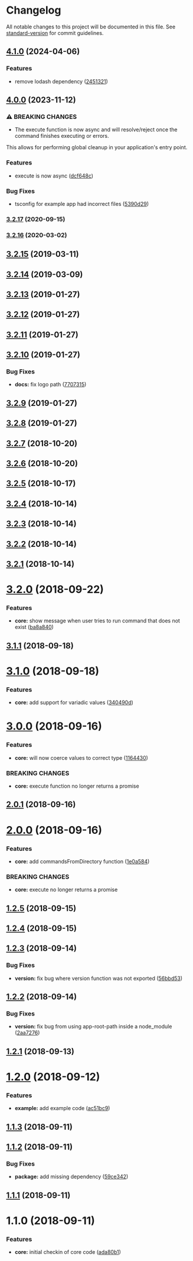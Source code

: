 # Changelog

All notable changes to this project will be documented in this file. See [standard-version](https://github.com/conventional-changelog/standard-version) for commit guidelines.

## [4.1.0](https://github.com/codeandcats/classy-commander/compare/v4.0.0...v4.1.0) (2024-04-06)


### Features

* remove lodash dependency ([2451321](https://github.com/codeandcats/classy-commander/commit/245132128b37ff1b3f9518a7dda0ed063a5a3265))

## [4.0.0](https://github.com/codeandcats/classy-commander/compare/v3.2.16...v4.0.0) (2023-11-12)


### ⚠ BREAKING CHANGES

* The execute function is now async and will resolve/reject
once the command finishes executing or errors.

This allows for performing global cleanup in your
application's entry point.

### Features

* execute is now async ([dcf648c](https://github.com/codeandcats/classy-commander/commit/dcf648cff5be8fe628cf022257d9dc7d5ebdeae8))


### Bug Fixes

* tsconfig for example app had incorrect files ([5390d29](https://github.com/codeandcats/classy-commander/commit/5390d29bf97d3159860ed8ec0122fc5b860d4d23))

### [3.2.17](https://github.com/codeandcats/classy-commander/compare/v3.2.16...v3.2.17) (2020-09-15)

### [3.2.16](https://github.com/codeandcats/classy-commander/compare/v3.2.15...v3.2.16) (2020-03-02)

<a name="3.2.15"></a>
## [3.2.15](https://github.com/codeandcats/classy-commander/compare/v3.2.14...v3.2.15) (2019-03-11)



<a name="3.2.14"></a>
## [3.2.14](https://github.com/codeandcats/classy-commander/compare/v3.2.13...v3.2.14) (2019-03-09)



<a name="3.2.13"></a>
## [3.2.13](https://github.com/codeandcats/classy-commander/compare/v3.2.12...v3.2.13) (2019-01-27)



<a name="3.2.12"></a>
## [3.2.12](https://github.com/codeandcats/classy-commander/compare/v3.2.11...v3.2.12) (2019-01-27)



<a name="3.2.11"></a>
## [3.2.11](https://github.com/codeandcats/classy-commander/compare/v3.2.10...v3.2.11) (2019-01-27)



<a name="3.2.10"></a>
## [3.2.10](https://github.com/codeandcats/classy-commander/compare/v3.2.9...v3.2.10) (2019-01-27)


### Bug Fixes

* **docs:** fix logo path ([7707315](https://github.com/codeandcats/classy-commander/commit/7707315))



<a name="3.2.9"></a>
## [3.2.9](https://github.com/codeandcats/classy-commander/compare/v3.2.8...v3.2.9) (2019-01-27)



<a name="3.2.8"></a>
## [3.2.8](https://github.com/codeandcats/classy-commander/compare/v3.2.7...v3.2.8) (2019-01-27)



<a name="3.2.7"></a>
## [3.2.7](https://github.com/codeandcats/classy-commander/compare/v3.2.6...v3.2.7) (2018-10-20)



<a name="3.2.6"></a>
## [3.2.6](https://github.com/codeandcats/classy-commander/compare/v3.2.5...v3.2.6) (2018-10-20)



<a name="3.2.5"></a>
## [3.2.5](https://github.com/codeandcats/classy-commander/compare/v3.2.4...v3.2.5) (2018-10-17)



<a name="3.2.4"></a>
## [3.2.4](https://github.com/codeandcats/classy-commander/compare/v3.2.3...v3.2.4) (2018-10-14)



<a name="3.2.3"></a>
## [3.2.3](https://github.com/codeandcats/classy-commander/compare/v3.2.2...v3.2.3) (2018-10-14)



<a name="3.2.2"></a>
## [3.2.2](https://github.com/codeandcats/classy-commander/compare/v3.2.1...v3.2.2) (2018-10-14)



<a name="3.2.1"></a>
## [3.2.1](https://github.com/codeandcats/classy-commander/compare/v3.2.0...v3.2.1) (2018-10-14)



<a name="3.2.0"></a>
# [3.2.0](https://github.com/codeandcats/classy-commander/compare/v3.1.1...v3.2.0) (2018-09-22)


### Features

* **core:** show message when user tries to run command that does not exist ([ba8a840](https://github.com/codeandcats/classy-commander/commit/ba8a840))



<a name="3.1.1"></a>
## [3.1.1](https://github.com/codeandcats/classy-commander/compare/v3.1.0...v3.1.1) (2018-09-18)



<a name="3.1.0"></a>
# [3.1.0](https://github.com/codeandcats/classy-commander/compare/v3.0.0...v3.1.0) (2018-09-18)


### Features

* **core:** add support for variadic values ([340490d](https://github.com/codeandcats/classy-commander/commit/340490d))



<a name="3.0.0"></a>
# [3.0.0](https://github.com/codeandcats/classy-commander/compare/v2.0.1...v3.0.0) (2018-09-16)


### Features

* **core:** will now coerce values to correct type ([1164430](https://github.com/codeandcats/classy-commander/commit/1164430))


### BREAKING CHANGES

* **core:** execute function no longer returns a promise



<a name="2.0.1"></a>
## [2.0.1](https://github.com/codeandcats/classy-commander/compare/v2.0.0...v2.0.1) (2018-09-16)



<a name="2.0.0"></a>
# [2.0.0](https://github.com/codeandcats/classy-commander/compare/v1.2.5...v2.0.0) (2018-09-16)


### Features

* **core:** add commandsFromDirectory function ([1e0a584](https://github.com/codeandcats/classy-commander/commit/1e0a584))


### BREAKING CHANGES

* **core:** execute no longer returns a promise



<a name="1.2.5"></a>
## [1.2.5](https://github.com/codeandcats/classy-commander/compare/v1.2.4...v1.2.5) (2018-09-15)



<a name="1.2.4"></a>
## [1.2.4](https://github.com/codeandcats/classy-commander/compare/v1.2.3...v1.2.4) (2018-09-15)



<a name="1.2.3"></a>
## [1.2.3](https://github.com/codeandcats/classy-commander/compare/v1.2.2...v1.2.3) (2018-09-14)


### Bug Fixes

* **version:** fix bug where version function was not exported ([56bbd53](https://github.com/codeandcats/classy-commander/commit/56bbd53))



<a name="1.2.2"></a>
## [1.2.2](https://github.com/codeandcats/classy-commander/compare/v1.2.1...v1.2.2) (2018-09-14)


### Bug Fixes

* **version:** fix bug from using app-root-path inside a node_module ([2aa7276](https://github.com/codeandcats/classy-commander/commit/2aa7276))



<a name="1.2.1"></a>
## [1.2.1](https://github.com/codeandcats/classy-commander/compare/v1.2.0...v1.2.1) (2018-09-13)



<a name="1.2.0"></a>
# [1.2.0](https://github.com/codeandcats/classy-commander/compare/v1.1.3...v1.2.0) (2018-09-12)


### Features

* **example:** add example code ([ac51bc9](https://github.com/codeandcats/classy-commander/commit/ac51bc9))



<a name="1.1.3"></a>
## [1.1.3](https://github.com/codeandcats/classy-commander/compare/v1.1.2...v1.1.3) (2018-09-11)



<a name="1.1.2"></a>
## [1.1.2](https://github.com/codeandcats/classy-commander/compare/v1.1.1...v1.1.2) (2018-09-11)


### Bug Fixes

* **package:** add missing dependency ([59ce342](https://github.com/codeandcats/classy-commander/commit/59ce342))



<a name="1.1.1"></a>
## [1.1.1](https://github.com/codeandcats/classy-commander/compare/v1.1.0...v1.1.1) (2018-09-11)



<a name="1.1.0"></a>
# 1.1.0 (2018-09-11)


### Features

* **core:** initial checkin of core code ([ada80b1](https://github.com/codeandcats/classy-commander/commit/ada80b1))
